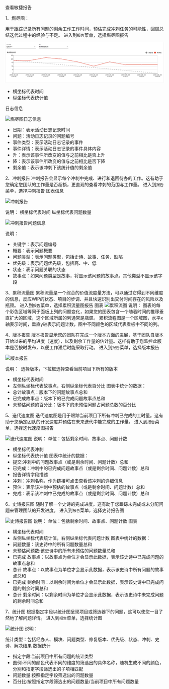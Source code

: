 ﻿查看敏捷报告

1、燃尽图：

用于跟踪记录所有问题的剩余工作工作时间，预估完成冲刺任务的可能性，回顾总结迭代过程中的经验与不足。
进入到`报告`菜单，选择燃尽图报告

![燃尽图](../image/agile/burndown_report.png)

- 横坐标代表时间
- 纵坐标代表统计值
 
日志信息

![燃尽图日志信息](/img/agile/burndown_log_report.png)

- 日期：表示活动日志记录时间 
- 问题：活动日志记录的问题编号 
- 事件类型：表示活动日志记录的事件
- 事件详情：表示活动日志记录的事件具体内容
- 升：表示该事件所改变的值与之前相比是否上升
- 降：表示该事件所改变的值与之前相比是否下降
- 剩余值：表示该冲刺下该统计值的剩余值

2、冲刺报告
冲刺报告会显示每个冲刺中完成、进行和退回待办的工作。这有助于您确定您团队的工作量是否超额，更直观的查看冲刺的范围与工作量。
进入到`报告`菜单，选择冲刺报告
图表信息

![冲刺报告](../img/agile/sprint_report.png)

说明：
横坐标代表时间
纵坐标代表问题数量

![冲刺报告问题信息](../img/agile/sprint_log_report.png)

说明：
 
 - 关键字：表示问题编号 
 - 概要：表示问题概要 
 - 问题类型：表示问题类型，包括史诗、故事、任务、缺陷
 - 优先级：表示问题优先级，包括高、中、低
 - 状态：表示问题关联的状态
 - 故事点：如果问题类型是故事，将显示该问题的故事点。其他类型不显示该字段 
 
3、累积流量图
累积流量是一个综合的价值流度量方法，可以通过它得到不同维度的信息，反应WIP的状态、项目的步调、并且快速识别出交付时间存在的风险以及瓶颈。
进入到`报告`菜单，选择累积流量图报告
图表
![累积流图](../img/agile/accumulate_flow_report.png)
说明：
图表的每个彩色区域等同于面板上列的问题变化，如果您的图表包含一个随着时间的推移垂直扩大的区域，这个区域所属的列通常是瓶颈。
累积流程图是一个区域图，水平x轴表示时间，垂直y轴表示问题计数，图中不同颜色的区域代表看板中不同的列。

4、版本报告
版本报告显示您的团队在完成一个版本方面的进展，基于团队自版本开始以来的平均进度（速度），以及剩余工作量的估计量。这样有助于您监控此版本是否按时发布，以便工作滞后时能采取行动。
进入到`报告`菜单，选择版本报告


![版本报告](../img/agile/version_report.png)

说明：
 选择版本，下拉框选择查看当前项目下所有的版本
 - 横坐标代表时间
 - 左侧纵坐标代表故事点，右侧纵坐标代表百分比 
图表中统计的数据： 
 - 总计故事点：版本下的问题故事点总和
 - 已完成故事点：版本下的已完成问题故事点总和
 - 未预估问题的百分比：版本下的未预估问题占问题总数的百分比
 
5、迭代速度图
迭代速度图是用于跟踪当前项目下所有冲刺已完成的工时量。这有助于您确定团队的开发速度并预估在未来迭代中能完成的工作量。
进入到`报告`菜单，选择迭代速度图报告


![迭代速度图](../img/agile/velocity_report.png)
说明：
单位：包括剩余时间、故事点、问题计数
 - 横坐标代表冲刺 
 - 纵坐标代表统计值 
图表中统计的数据：
 - 提交:冲刺中的问题故事点（或是剩余时间、问题计数）总和 
 - 已完成：冲刺中的已完成问题故事点（或是剩余时间、问题计数）总和 
 - 报告详情字段描述
 - 冲刺：冲刺名称，作为链接可点击查看该冲刺的详细信息
 - 预估：表示该冲刺中预估的故事点（或是剩余时间、问题计数）总和
 - 完成：表示该冲刺中已完成的故事点（或是剩余时间、问题计数）总和

6、史诗报告图
随时了解一个史诗的完成进度。这有助于您跟踪未完成或未分配问题来管理团队的开发进度。
进入到`报告`菜单，选择史诗报告图


![史诗报告图](../img/agile/epic_report.png)
说明：
单位：包括剩余时间、故事点、问题计数
图表
 - 横坐标代表时间 
 - 左侧纵坐标代表统计值，右侧纵坐标代表问题计数 
图表中统计的数据：
 - 问题数量：该史诗中的所有问题数量总和 
 - 未预估问题数:该史诗中的所有未预估的问题数量总和
 - 已完成 故事点：以故事点为单位才会显示此数据，表示该史诗中已完成问题的故事点总和
 - 总计 故事点：以故事点为单位才会显示此数据，表示该史诗中所有问题的故事点总和
 - 已完成 剩余时间：以剩余时间为单位才会显示此数据，表示该史诗中已完成问题的剩余时间总和 
 - 总计 剩余时间：以剩余时间为单位才会显示此数据，表示该史诗中未完成问题的剩余时间总和
 
 
7、统计图
根据指定字段以统计图呈现项目或筛选器下的问题，这可以使您一目了然地了解问题详情。
进入到`报告`菜单，选择统计图


![统计图](../img/agile/statistics_report.png)
说明：
 
统计类型：包括经办人、模块、问题类型、修复版本、优先级、状态、冲刺、史诗、解决结果 
数据统计
 - 指定字段:当前项目中所有问题的统计类型 
 - 图例:不同的颜色代表不同的维度的筛选出的具体名称，随机生成不同的颜色，分别和指定字段筛选出的子项相匹配
 - 问题数量:按照指定字段筛选出的问题数量
 - 百分比:按照指定字段筛选出的问题数量/当前项目中所有问题数量













